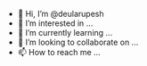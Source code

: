 - 👋 Hi, I’m @deularupesh
- 👀 I’m interested in ...
- 🌱 I’m currently learning ...
- 💞️ I’m looking to collaborate on ...
- 📫 How to reach me ...

<!---
deularupesh/deularupesh is a ✨ special ✨ repository because its `README.md` (this file) appears on your GitHub profile.
You can click the Preview link to take a look at your changes.
--->
